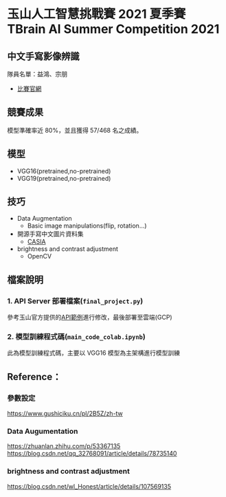 # 玉山人工智慧挑戰賽 2021 夏季賽 TBrain AI Summer Competition 2021
## 中文手寫影像辨識
隊員名單：益鴻、宗朋
* [比賽官網](https://tbrain.trendmicro.com.tw/Competitions/Details/14)
## 競賽成果
模型準確率近 80%，並且獲得 57/468 名之成績。

## 模型
* VGG16(pretrained,no-pretrained)
* VGG19(pretrained,no-pretrained)
## 技巧
* Data Augmentation
  * Basic image manipulations(flip, rotation...)
* 開源手寫中文圖片資料集
  * [CASIA](https://nlpr.ia.ac.cn/databases/handwriting/Home.html)
* brightness and contrast adjustment
  * OpenCV 
## 檔案說明
### 1. API Server 部署檔案(`final_project.py`)
參考玉山官方提供的[API範例](https://github.com/Esun-DF/ai_competition_api_sharedoc)進行修改，最後部署至雲端(GCP)
### 2. 模型訓練程式碼(`main_code_colab.ipynb`)
此為模型訓練程式碼，主要以 VGG16 模型為主架構進行模型訓練

## Reference：
### 參數設定
https://www.gushiciku.cn/pl/2B5Z/zh-tw
### Data Augumentation
https://zhuanlan.zhihu.com/p/53367135
https://blog.csdn.net/qq_32768091/article/details/78735140
### brightness and contrast adjustment
https://blog.csdn.net/wl_Honest/article/details/107569135

